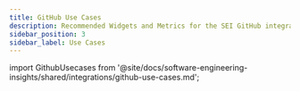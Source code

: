 ```yaml
---
title: GitHub Use Cases
description: Recommended Widgets and Metrics for the SEI GitHub integration.
sidebar_position: 3
sidebar_label: Use Cases
---
```


import GithubUsecases from '@site/docs/software-engineering-insights/shared/integrations/github-use-cases.md';

<GithubUsecases />